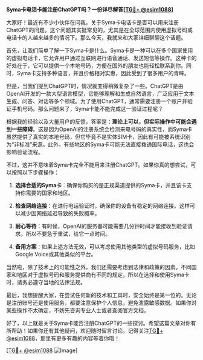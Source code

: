 **Syma卡电话卡能注册ChatGPT吗？一份详尽解答[[TG💪+ @esim1088](https://t.me/s/esim1088)]**

大家好！最近有不少小伙伴在问我，关于Syma卡电话卡是否可以用来注册ChatGPT的问题。这个问题其实挺常见的，尤其是在全球范围内使用虚拟号码或电话卡的人越来越多的情况下。那么今天，我就来和大家详细聊聊这个话题。

首先，让我们简单了解一下Syma卡是什么。Syma卡是一种可以在多个国家使用的虚拟电话卡，它允许用户通过互联网进行语音通话、发送短信等操作。这种卡的好处在于，它可以提供一个本地号码，方便在国外的朋友也能轻松联系到你。同时，Syma卡支持多种语言，并且价格相对实惠，因此受到了很多用户的青睐。

但是，当我们提到ChatGPT时，情况就变得稍微复杂了一些。ChatGPT是由OpenAI开发的一款大型语言模型，它能够理解和生成自然语言，广泛应用于文本生成、问答、对话等多个领域。为了使用ChatGPT，通常需要注册一个账户并验证手机号码。那么问题来了，Syma卡能不能完成这一验证过程呢？

根据我的经验以及大量用户的反馈，答案是：**理论上可以，但实际操作中可能会遇到一些障碍**。这是因为OpenAI的注册系统会检测来电号码的真实性，而Syma卡虽然提供了真实的本地号码，但它毕竟不是实体SIM卡，因此有可能被系统识别为“非标准”来源。此外，有些地区的Syma卡可能无法直接拨通国际电话，这也会影响验证流程。

不过，这并不意味着Syma卡完全不能用来注册ChatGPT。如果你真的想尝试，可以按照以下步骤操作：

1. **选择合适的Syma卡**：确保你购买的是正规渠道提供的Syma卡，并且该卡支持你需要的国家和地区。
   
2. **检查网络连接**：在进行电话验证时，确保你的设备有稳定的网络连接。这样可以减少因网络延迟导致的失败概率。

3. **耐心等待**：有时候，OpenAI的服务器可能需要几分钟时间才能接收到验证请求。所以不要急于重试，给它一点时间。

4. **备用方案**：如果上述方法无效，可以考虑使用其他类型的虚拟号码服务，比如Google Voice或其他类似的平台。

当然啦，除了技术上的可能性之外，我们还需要考虑到法律和政策的因素。不同国家和地区对于虚拟号码和服务提供商有不同的规定，所以在选择和使用Syma卡时，请务必遵守当地的法律法规。

最后，我想提醒大家，在尝试任何新的技术和工具时，安全始终是第一位的。无论是注册账号还是使用服务，都要注意保护个人信息，避免泄露敏感数据。如果你对某些操作不太确定，不妨先咨询专业人士或者查阅官方文档。

好了，以上就是关于Syma卡能否注册ChatGPT的一些探讨。希望这篇文章对你有所帮助！如果你还有其他疑问，欢迎随时留言讨论。记得关注[TG💪+ @esim1088](https://t.me/s/esim1088)，那里有更多有趣的内容等着你哦！

[[TG💪+ @esim1088](https://t.me/s/esim1088) ![Image](https://i.postimg.cc/4NQfJmqS/Snipaste-2025-05-13-00-14-12.png)]